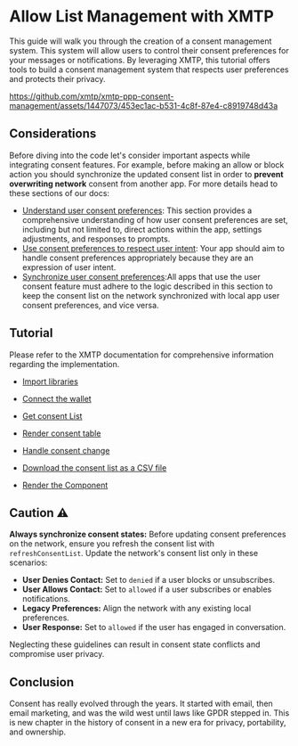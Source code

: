 # Allow List Management with XMTP

This guide will walk you through the creation of a consent management system. This system will allow users to control their consent preferences for your messages or notifications. By leveraging XMTP, this tutorial offers tools to build a consent management system that respects user preferences and protects their privacy.

https://github.com/xmtp/xmtp-ppp-consent-management/assets/1447073/453ec1ac-b531-4c8f-87e4-c8919748d43a

## Considerations

Before diving into the code let's consider important aspects while integrating consent features. For example, before making an allow or block action you should synchronize the updated consent list in order to **prevent overwriting network** consent from another app. For more details head to these sections of our docs:

- [Understand user consent preferences](https://xmtp.org/docs/build/user-consent#understand-user-consent-preferences): This section provides a comprehensive understanding of how user consent preferences are set, including but not limited to, direct actions within the app, settings adjustments, and responses to prompts.
- [Use consent preferences to respect user intent](https://xmtp.org/docs/build/user-consent#use-consent-preferences-to-respect-user-intent): Your app should aim to handle consent preferences appropriately because they are an expression of user intent.
- [Synchronize user consent preferences](https://xmtp.org/docs/build/user-consent#synchronize-user-consent-preferences):All apps that use the user consent feature must adhere to the logic described in this section to keep the consent list on the network synchronized with local app user consent preferences, and vice versa.

## Tutorial

Please refer to the XMTP documentation for comprehensive information regarding the implementation.

- [Import libraries](https://junk-range-possible-git-management-xmtp-labs.vercel.app/docs/tutorials/portable-consent/consent-mangement#import-libraries)

- [Connect the wallet](https://junk-range-possible-git-management-xmtp-labs.vercel.app/docs/tutorials/portable-consent/consent-mangement#connect-the-wallet)

- [Get consent List](https://junk-range-possible-git-management-xmtp-labs.vercel.app/docs/tutorials/portable-consent/consent-mangement#get-consent-list)

- [Render consent table](https://junk-range-possible-git-management-xmtp-labs.vercel.app/docs/tutorials/portable-consent/consent-mangement#render-consent-table)

- [Handle consent change](https://junk-range-possible-git-management-xmtp-labs.vercel.app/docs/tutorials/portable-consent/consent-mangement#handle-consent-change)

- [Download the consent list as a CSV file](https://junk-range-possible-git-management-xmtp-labs.vercel.app/docs/tutorials/portable-consent/consent-mangement#download-the-consent-list-as-a-csv-file)

- [Render the Component](https://junk-range-possible-git-management-xmtp-labs.vercel.app/docs/tutorials/portable-consent/consent-mangement#render-the-component)

## Caution :warning:

**Always synchronize consent states:** Before updating consent preferences on the network, ensure you refresh the consent list with `refreshConsentList`. Update the network's consent list only in these scenarios:

- **User Denies Contact:** Set to `denied` if a user blocks or unsubscribes.
- **User Allows Contact:** Set to `allowed` if a user subscribes or enables notifications.
- **Legacy Preferences:** Align the network with any existing local preferences.
- **User Response:** Set to `allowed` if the user has engaged in conversation.

Neglecting these guidelines can result in consent state conflicts and compromise user privacy.

## Conclusion

Consent has really evolved through the years. It started with email, then email marketing, and was the wild west until laws like GPDR stepped in. This is new chapter in the history of consent in a new era for privacy, portability, and ownership.
